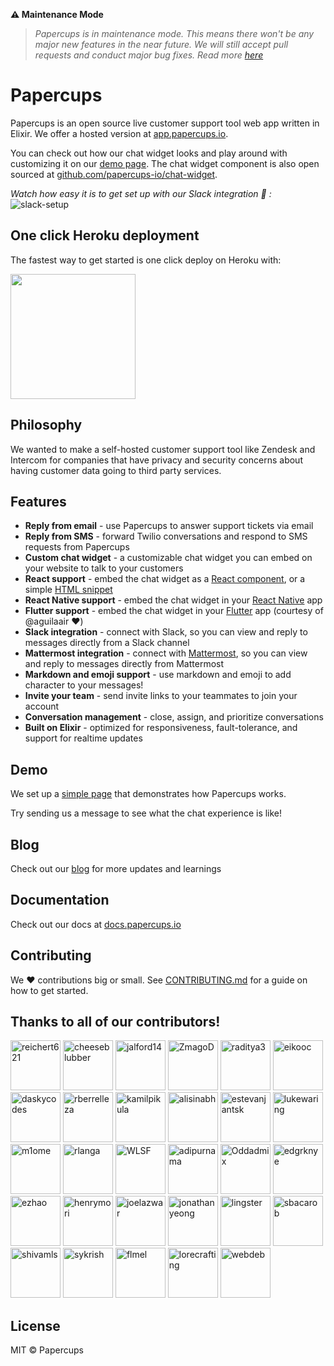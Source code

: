 **:warning: Maintenance Mode**

> _Papercups is in maintenance mode. This means there won't be any major new features in the near future. We will still accept pull requests and conduct major bug fixes. Read more [here](https://papercups.io/blog/papercups-maintenance)_

# Papercups

Papercups is an open source live customer support tool web app written in Elixir. We offer a hosted version at [app.papercups.io](https://app.papercups.io/).

You can check out how our chat widget looks and play around with customizing it on our [demo page](https://app.papercups.io/demo/). The chat widget component is also open sourced at [github.com/papercups-io/chat-widget](https://github.com/papercups-io/chat-widget).

_Watch how easy it is to get set up with our Slack integration 🚀 :_
![slack-setup](https://user-images.githubusercontent.com/4218509/88716918-a0583180-d0d4-11ea-93b3-12437ac51138.gif)

## One click Heroku deployment

The fastest way to get started is one click deploy on Heroku with:

<a href="https://heroku.com/deploy?template=https://github.com/papercups-io/papercups"><img src="https://www.herokucdn.com/deploy/button.svg" width="200px" /></a>

## Philosophy

We wanted to make a self-hosted customer support tool like Zendesk and Intercom for companies that have privacy and security concerns about having customer data going to third party services.

## Features

- **Reply from email** - use Papercups to answer support tickets via email
- **Reply from SMS** - forward Twilio conversations and respond to SMS requests from Papercups
- **Custom chat widget** - a customizable chat widget you can embed on your website to talk to your customers
- **React support** - embed the chat widget as a [React component](https://github.com/papercups-io/chat-widget#using-in-react), or a simple [HTML snippet](https://github.com/papercups-io/chat-widget#using-in-html)
- **React Native support** - embed the chat widget in your [React Native](https://github.com/papercups-io/chat-widget-native#papercups-iochat-widget-native) app
- **Flutter support** - embed the chat widget in your [Flutter](https://github.com/papercups-io/papercups_flutter) app (courtesy of @aguilaair :heart:)
- **Slack integration** - connect with Slack, so you can view and reply to messages directly from a Slack channel
- **Mattermost integration** - connect with [Mattermost](https://docs.papercups.io/reply-from-mattermost), so you can view and reply to messages directly from Mattermost
- **Markdown and emoji support** - use markdown and emoji to add character to your messages!
- **Invite your team** - send invite links to your teammates to join your account
- **Conversation management** - close, assign, and prioritize conversations
- **Built on Elixir** - optimized for responsiveness, fault-tolerance, and support for realtime updates

## Demo

We set up a [simple page](https://app.papercups.io/demo) that demonstrates how Papercups works.

Try sending us a message to see what the chat experience is like!

## Blog

Check out our [blog](https://papercups.io/blog) for more updates and learnings

## Documentation

Check out our docs at [docs.papercups.io](https://docs.papercups.io/)

## Contributing

We :heart: contributions big or small. See [CONTRIBUTING.md](https://github.com/papercups-io/papercups/blob/master/CONTRIBUTING.md) for a guide on how to get started.

## Thanks to all of our contributors!

<td>
<a href="https://github.com/reichert621"><img src="https://avatars0.githubusercontent.com/u/5264279?v=4" title="reichert621" width="80" height="80"></a>
<a href="https://github.com/cheeseblubber"><img src="https://avatars0.githubusercontent.com/u/4218509?v=4" title="cheeseblubber" width="80" height="80"></a>
<a href="https://github.com/jalford14"><img src="https://avatars0.githubusercontent.com/u/7582183?v=4" title="jalford14" width="80" height="80"></a>
<a href="https://github.com/ZmagoD"><img src="https://avatars0.githubusercontent.com/u/7046787?v=4" title="ZmagoD" width="80" height="80"></a>
<a href="https://github.com/raditya3"><img src="https://avatars1.githubusercontent.com/u/25644166?v=4" title="raditya3" width="80" height="80"></a>
<a href="https://github.com/eikooc"><img src="https://avatars1.githubusercontent.com/u/1305015?v=4" title="eikooc" width="80" height="80"></a>
<a href="https://github.com/daskycodes"><img src="https://avatars1.githubusercontent.com/u/19915462?v=4" title="daskycodes" width="80" height="80"></a>
<a href="https://github.com/rberrelleza"><img src="https://avatars0.githubusercontent.com/u/475313?v=4" title="rberrelleza" width="80" height="80"></a>
<a href="https://github.com/kamilpikula"><img src="https://avatars1.githubusercontent.com/u/23015380?v=4" title="kamilpikula" width="80" height="80"></a>
<a href="https://github.com/alisinabh"><img src="https://avatars1.githubusercontent.com/u/16141016?v=4" title="alisinabh" width="80" height="80"></a>
<a href="https://github.com/estevanjantsk"><img src="https://avatars2.githubusercontent.com/u/461342?v=4" title="estevanjantsk" width="80" height="80"></a>
<a href="https://github.com/lukewaring"><img src="https://avatars0.githubusercontent.com/u/33970417?v=4" title="lukewaring" width="80" height="80"></a>
<a href="https://github.com/m1ome"><img src="https://avatars3.githubusercontent.com/u/5213243?v=4" title="m1ome" width="80" height="80"></a>
<a href="https://github.com/rlanga"><img src="https://avatars1.githubusercontent.com/u/18057958?v=4" title="rlanga" width="80" height="80"></a>
<a href="https://github.com/WLSF"><img src="https://avatars3.githubusercontent.com/u/5873073?v=4" title="WLSF" width="80" height="80"></a>
<a href="https://github.com/adipurnama"><img src="https://avatars1.githubusercontent.com/u/319621?v=4" title="adipurnama" width="80" height="80"></a>
<a href="https://github.com/Oddadmix"><img src="https://avatars3.githubusercontent.com/u/1205162?v=4" title="Oddadmix" width="80" height="80"></a>
<a href="https://github.com/edgrknye"><img src="https://avatars2.githubusercontent.com/u/70431172?v=4" title="edgrknye" width="80" height="80"></a>
<a href="https://github.com/ezhao"><img src="https://avatars2.githubusercontent.com/u/5169628?v=4" title="ezhao" width="80" height="80"></a>
<a href="https://github.com/henrymori"><img src="https://avatars2.githubusercontent.com/u/782219?v=4" title="henrymori" width="80" height="80"></a>
<a href="https://github.com/joelazwar"><img src="https://avatars0.githubusercontent.com/u/43277890?v=4" title="joelazwar" width="80" height="80"></a>
<a href="https://github.com/jonathanyeong"><img src="https://avatars2.githubusercontent.com/u/3861088?v=4" title="jonathanyeong" width="80" height="80"></a>
<a href="https://github.com/lingster"><img src="https://avatars3.githubusercontent.com/u/850493?v=4" title="lingster" width="80" height="80"></a>
<a href="https://github.com/sbacarob"><img src="https://avatars1.githubusercontent.com/u/8399424?v=4" title="sbacarob" width="80" height="80"></a>
<a href="https://github.com/shivamls"><img src="https://avatars0.githubusercontent.com/u/40359923?v=4" title="shivamls" width="80" height="80"></a>
<a href="https://github.com/sykrish"><img src="https://avatars0.githubusercontent.com/u/5038458?v=4" title="sykrish" width="80" height="80"></a>
<a href="https://github.com/flmel"><img src="https://avatars1.githubusercontent.com/u/55487633?v=4" title="flmel" width="80" height="80"></a>
<a href="https://github.com/lorecrafting"><img src="https://avatars1.githubusercontent.com/u/4595918?v=4" title="lorecrafting" width="80" height="80"></a>
<a href="https://github.com/webdeb"><img src="https://avatars3.githubusercontent.com/u/14992140?v=4" title="webdeb" width="80" height="80"></a>
</td>

## License

MIT © Papercups
